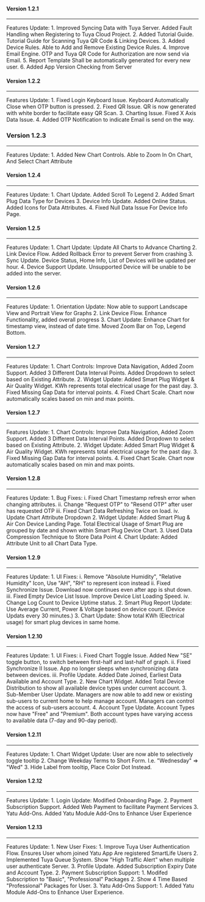 
#### Version 1.2.1
---------------------
<en-US>
    Features Update:
    1. Improved Syncing Data with Tuya Server. Added Fault Handling when Registering to Tuya Cloud Project.
    2. Added Tutorial Guide. Tutorial Guide for Scanning Tuya QR Code & Linking Devices.
    3. Added Device Rules. Able to Add and Remove Existing Device Rules.
    4. Improve Email Engine. OTP and Tuya QR Code for Authorization are now send via Email.
    5. Report Template Shall be automatically generated for every new user.
    6. Added App Version Checking from Server
</en-US>

#### Version 1.2.2
---------------------
<en-US>
    Features Update:
    1. Fixed Login Keyboard Issue. Keyboard Automatically Close when OTP button is pressed.
    2. Fixed QR Issue. QR is now generated with white border to facilitate easy QR Scan.
    3. Charting Issue. Fixed X Axis Data Issue.
    4. Added OTP Notification to indicate Email is send on the way.
</en-US>

### Version 1.2.3
---------------------
<en-US>
    Features Update:
    1. Added New Chart Controls. Able to Zoom In On Chart, And Select Chart Attribute
</en-US>

#### Version 1.2.4
---------------------
<en-US>
    Features Update:
    1. Chart Update. Added Scroll To Legend
    2. Added Smart Plug Data Type for Devices
    3. Device Info Update. Added Online Status. Added Icons for Data Attributes.
    4. Fixed Null Data Issue For Device Info Page.
</en-US>

#### Version 1.2.5
---------------------
<en-US>
    Features Update:
    1. Chart Update: Update All Charts to Advance Charting
    2. Link Device Flow. Added Rollback Error to prevent Server from crashing
    3. Sync Update. Device Status, Home Info, List of Devices will be updated per hour.
    4. Device Support Update. Unsupported Device will be unable to be added into the server.
</en-US>

#### Version 1.2.6
---------------------
<en-US>
    Features Update:
    1. Orientation Update: Now able to support Landscape View and Portrait View for Graphs
    2. Link Device Flow. Enhance Functionality, added overall progress
    3. Chart Update: Enhance Chart for timestamp view, instead of date time. Moved Zoom Bar on Top, Legend Bottom.
</en-US>

#### Version 1.2.7
---------------------
<en-US>
    Features Update:
    1. Chart Controls: Improve Data Navigation, Added Zoom Support. Added 3 Different Data Interval Points. Added Dropdown to select based on Existing Attribute.
    2. Widget Update: Added Smart Plug Widget & Air Quality Widget. KWh represents total electrical usage for the past day.
    3. Fixed Missing Gap Data for interval points.
    4. Fixed Chart Scale. Chart now automatically scales based on min and max points.
</en-US>

#### Version 1.2.7
---------------------
<en-US>
    Features Update:
    1. Chart Controls: Improve Data Navigation, Added Zoom Support. Added 3 Different Data Interval Points. Added Dropdown to select based on Existing Attribute.
    2. Widget Update: Added Smart Plug Widget & Air Quality Widget. KWh represents total electrical usage for the past day.
    3. Fixed Missing Gap Data for interval points.
    4. Fixed Chart Scale. Chart now automatically scales based on min and max points.
</en-US>

#### Version 1.2.8
---------------------
<en-US>
    Features Update:
    1. Bug Fixes: 
        i. Fixed Chart Timestamp refresh error when changing attributes.
        ii. Change "Request OTP" to "Resend OTP" after user has requested OTP
        iii. Fixed Chart Data Refreshing Twice on load.
        iv. Update Chart Attribute Dropdown
    2. Widget Update: Added Smart Plug & Air Con Device Landing Page. Total Electrical Usage of Smart Plug are grouped by date and shown within Smart Plug Device Chart.
    3. Used Data Compression Technique to Store Data Point
    4. Chart Update: Added Attribute Unit to all Chart Data Type.
</en-US>

#### Version 1.2.9
---------------------
<en-US>
    Features Update:
    1. UI Fixes: 
        i. Remove "Absolute Humidity", "Relative Humidity" Icon, Use "AH", "RH" to represent icon instead
        ii. Fixed Synchronize Issue. Download now continues even after app is shut down.
        iii. Fixed Empty Device List Issue. Improve Device List Loading Speed.
        iv. Change Log Count to Device Uptime status.
    2. Smart Plug Report Update: Use Average Current, Power & Voltage based on device count. (Device Updats every 30 minutes.)
    3. Chart Update: Show total KWh (Electrical usage) for smart plug devices in same home.
</en-US>

#### Version 1.2.10
---------------------
<en-US>
    Features Update:
    1. UI Fixes: 
        i. Fixed Chart Toggle Issue. Added New "SE" toggle button, to switch between first-half and last-half of graph.
        ii. Fixed Synchronize II Issue. App no longer sleeps when synchronizing data between devices.
        iii. Profile Update. Added Date Joined, Earliest Data Available and Account Type.
    2. New Chart Widget. Added Total Device Distribution to show all available device types under current account.
    3. Sub-Member User Update. Managers are now able to add new or existing sub-users to current home to help manage account. Managers can control the access of sub-users account.
    4. Account Type Update. Account Types now have "Free" and "Premium". Both account types have varying access to available data (7-day and 90-day period).
</en-US>

#### Version 1.2.11
------------------------
<en-US>
    Features Update:
    1. Chart Widget Update: User are now able to selectively toggle tooltip 
    2. Change Weekday Terms to Short Form. I.e. "Wednesday" => "Wed"
    3. Hide Label from tooltip, Place Color Dot Instead.
</en-US>

#### Version 1.2.12
------------------------
<en-US>
    Features Update:
    1. Login Update: Modified Onboarding Page.
    2. Payment Subscription Support. Added Web Payment to facilitate Payment Services
    3. Yatu Add-Ons. Added Yatu Module Add-Ons to Enhance User Experience
</en-US>

#### Version 1.2.13
------------------------
<en-US>
    Features Update:
    1. New User Fixes:
       1. Improve Tuya User Authentication Flow. Ensures User whom joined Yatu App Are registered SmartLife Users
       2. Implemented Tuya Queue System. Show "High Traffic Alert" when multiple user authenticate Server.
       3. Profile Update. Added Subscription Expiry Date and Account Type.
    2. Payment Subscription Support:
       1. Modifed Subscription to "Basic", "Professional" Packages
       2. Show 4 Time Based "Professional" Packages for User.
    3. Yatu Add-Ons Support:
       1. Added Yatu Module Add-Ons to Enhance User Experience.
</en-US>